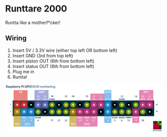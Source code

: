# Runttare 2000

Runtta like a motherf*cker!

## Wiring

1. Insert 5V / 3.3V wire (either top left OR bottom left)
2. Insert GND (3rd from top left)
3. Insert piston OUT (6th from bottom left)
4. Insert status OUT (6th from bottom left)
5. Plug me in
6. Runtta!

![Pinout](https://raw.githubusercontent.com/Gadgetoid/Pinout.xyz/master/resources/raspberry-pi-pinout.png)
